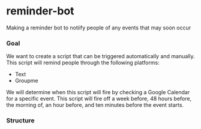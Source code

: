 # reminder-bot

Making a reminder bot to notiify people of any events that may soon occur 

### Goal

We want to create a script that can be triggered automatically and manually. This script will remind people through the following platforms:

- Text 
- Groupme

We will determine when this script will fire by checking a Google Calendar for a specific event. This script will fire off a week before, 48 hours before, the morning of, an hour before, and ten minutes before the event starts.  

### Structure




